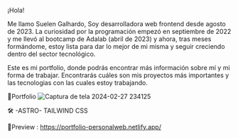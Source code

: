 
¡Hola!

Me llamo Suelen Galhardo,  Soy desarrolladora web frontend desde agosto de 2023. La curiosidad por la programación empezó en septiembre de 2022 y me llevó al bootcamp de Adalab (abril de 2023) y ahora, tras meses formándome, estoy lista para dar lo mejor de mi misma y seguir creciendo dentro del sector tecnológico.

Este es mi portfolio, donde podrás encontrar más información sobre mí y mi forma de trabajar. Encontrarás cuáles son mis proyectos más importantes y las tecnologias con las cuales estoy trabajando. 


🚀Portfolio 
![Captura de tela 2024-02-27 234125](https://github.com/SuelenGalhardo/Web-Personal/assets/122880141/79580a93-585e-48c6-9615-640314fce8d8)



🛠️ -ASTRO- TAILWIND CSS


🔗Preview : https://portfolio-personalweb.netlify.app/

